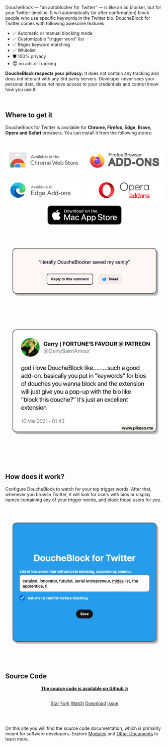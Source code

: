 DoucheBlock &mdash; "an autoblocker for Twitter" &mdash; is like an ad blocker, 
but for your Twitter timeline. It will automatically (or after confirmation) 
block people who use specific keywords in the Twitter bio. DoucheBlock for 
Twitter comes with following awesome features:

- ✅ Automatic or manual blocking mode
- ✅ Customizable "trigger word" list
- ✅ Regex keyword matching
- ✅ Whitelist 
- 🛡️ 100% privacy
- 😇 no ads or tracking

**DoucheBlock respects your privacy:** It does not contain any tracking and does 
not interact with any 3rd party servers.  Developer never sees your personal data, 
does not have access to your credentials and cannot know how you use it. 

<br/>

## Where to get it

DoucheBlock for Twitter is available for **Chrome, Firefox, Edge, Brave, Opera and Safari** browsers. You can install it from the following stores:

<p align="center" style="margin-top: 40px">    
<a href="https://chrome.google.com/webstore/detail/eeledoologbepiegnccedjigjkblhmhi"><img alt="install at chrome web store" width="250" src="https://raw.githubusercontent.com/MobileFirstLLC/doucheblock/master/.github/badge-chrome.png"/></a>
<a href="https://addons.mozilla.org/en-US/firefox/addon/doucheblock-for-twitter/"><img alt="Firefox Add-Ons" width="250" src="https://raw.githubusercontent.com/MobileFirstLLC/doucheblock/master/.github/badge-firefox.png"/></a>
<br/><br/><a href="https://microsoftedge.microsoft.com/addons/detail/jjamkfoaemeiacomhpidlhkjinmpmkpj"><img alt="Edge Add-Ons" width="250" src="https://raw.githubusercontent.com/MobileFirstLLC/doucheblock/master/.github/badge-edge.png"/></a>
<a href="https://addons.opera.com/en/extensions/details/doucheblock-for-twitter/"><img alt="Opera addons" src="https://raw.githubusercontent.com/MobileFirstLLC/doucheblock/master/.github/badge-opera.png" width="250" /></a>
<a href="https://apps.apple.com/us/app/doucheblock-for-twitter/id1576147372"><img alt="Safari extension" src="https://raw.githubusercontent.com/MobileFirstLLC/doucheblock/master/.github/badge-safari.png" width="250" /></a>
</p>

<br/>

<img src="https://raw.githubusercontent.com/MobileFirstLLC/doucheblock/master/.github/user_comment.jpg" style="margin:2rem auto 4rem auto; background:#ddd; border:2px solid #555; box-shadow:6px 6px 0 #0004; border-radius:12px; width:500px; display:block; max-width:90%;" />

<br/>

<img src="https://raw.githubusercontent.com/MobileFirstLLC/doucheblock/master/.github/user_comment2.png" style="margin:2rem auto 8rem auto; background:#ddd; border:2px solid #555; box-shadow:6px 6px 0 #0004; border-radius:12px; width:500px; display:block; max-width:90%;" />

## How does it work?

Configure DoucheBlock to watch for your top trigger words. After that, whenever you browse Twitter, 
it will look for users with bios or display names containing any of your trigger words, and 
block those users for you.

<img src="https://raw.githubusercontent.com/MobileFirstLLC/doucheblock/master/.github/preview.gif"
alt="system diagram" style="background:#ddd; border:2px solid #555; box-shadow:6px 6px 0 #0004; border-radius:12px; width:500px; display:block; max-width:90%; margin:4rem auto 6rem auto"/>

## Source Code

<p align="center" style="font-weight: bold; margin-bottom: 30px;">
<a href="https://github.com/MobileFirstLLC/doucheblock" target="_blank" rel="noreferrer nofollow">The source code is available on Github ↗</a>
</p>

<p align="center" style="margin-top:1rem;">
<a class="github-button" href="https://github.com/MobileFirstLLC/doucheblock" data-color-scheme="no-preference: light; light: light; dark: light;" data-icon="octicon-star" data-size="large" aria-label="Star MobileFirstLLC/doucheblock on GitHub">Star</a>
<a class="github-button" href="https://github.com/MobileFirstLLC/doucheblock/fork" data-color-scheme="no-preference: light; light: light; dark: light;" data-icon="octicon-repo-forked" data-size="large" aria-label="Fork MobileFirstLLC/doucheblock on GitHub">Fork</a>
<a class="github-button" href="https://github.com/MobileFirstLLC/doucheblock/subscription" data-color-scheme="no-preference: light; light: light; dark: light;" data-icon="octicon-eye" data-size="large" aria-label="Watch MobileFirstLLC/doucheblock on GitHub">Watch</a>
<a class="github-button" href="https://github.com/MobileFirstLLC/doucheblock/archive/master.zip" data-color-scheme="no-preference: light; light: light; dark: light;" data-icon="octicon-download" data-size="large" aria-label="Download MobileFirstLLC/doucheblock on GitHub">Download</a>
<a class="github-button" href="https://github.com/MobileFirstLLC/doucheblock/issues" data-color-scheme="no-preference: light; light: light; dark: light;" data-icon="octicon-issue-opened" data-size="large" aria-label="Issue MobileFirstLLC/doucheblock on GitHub">Issue</a>
</p>

<br/><br/>

On this site you will find the source code documentation, which is primarily meant for software developers.
Explore [Modules](list_module.html) and [Other Documents](list_tutorial.html) to learn more.
